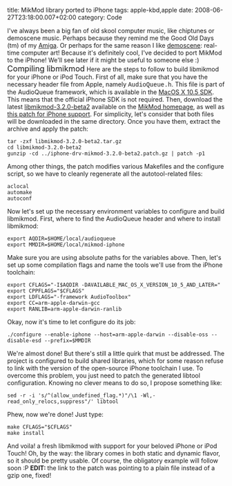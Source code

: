 title: MikMod library ported to iPhone
tags: apple-kbd,apple
date: 2008-06-27T23:18:00.007+02:00
category: Code

I've always been a big fan of old skool computer music, like chiptunes
or demoscene music. Perhaps because they remind me the Good Old Days
(tm) of my [Amiga](http://en.wikipedia.org/wiki/Amiga). Or perhaps for
the same reason I like [demoscene](http://pouet.net/): real-time
computer art! Because it's definitely cool, I've decided to port MikMod
to the iPhone! We'll see later if it might be useful to someone else :)
<span style="font-size:130%;">Compiling libmikmod</span> Here are the
steps to follow to build libmikmod for your iPhone or iPod Touch. First
of all, make sure that you have the necessary header file from Apple,
namely <span style="font-size:100%;"><span
style="font-family:courier new;">AudioQueue.h</span></span>. This file
is part of the AudioQueue framework, which is available in the [MacOS X
10.5 SDK](http://developer.apple.com/tools/download). This means that
the official iPhone SDK is not required. Then, download the latest
[libmikmod-3.2.0-beta2](http://mikmod.raphnet.net/files/libmikmod-3.2.0-beta2.tar.gz)
available on the [MikMod homepage](http://mikmod.raphnet.net/), as well
as [this patch for iPhone
support](http://damien.ciabrini.free.fr/pub/mikmod-iphone/iphone-drv-mikmod-3.2.0-beta2.patch.gz).
For simplicity, let's consider that both files will be downloaded in the
same directory. Once you have them, extract the archive and apply the
patch:

    tar -zxf libmikmod-3.2.0-beta2.tar.gz
    cd libmikmod-3.2.0-beta2
    gunzip -cd ../iphone-drv-mikmod-3.2.0-beta2.patch.gz | patch -p1

Among other things, the patch modifies various Makefiles and the
configure script, so we have to cleanly regenerate all the
autotool-related files:

    aclocal
    automake
    autoconf

Now let's set up the necessary environment variables to configure and
build libmikmod. First, where to find the AudioQueue header and where to
install libmikmod:

    export AQDIR=$HOME/local/audioqueue
    export MMDIR=$HOME/local/mikmod-iphone

Make sure you are using absolute paths for the variables above. Then,
let's set up some compilation flags and name the tools we'll use from
the iPhone toolchain:

    export CFLAGS="-I$AQDIR -DAVAILABLE_MAC_OS_X_VERSION_10_5_AND_LATER="
    export CPPFLAGS="$CFLAGS"
    export LDFLAGS="-framework AudioToolbox"
    export CC=arm-apple-darwin-gcc
    export RANLIB=arm-apple-darwin-ranlib

Okay, now it's time to let configure do its job:

    ./configure --enable-iphone --host=arm-apple-darwin --disable-oss --disable-esd --prefix=$MMDIR

We're almost done! But there's still a little quirk that must be
addressed. The project is configured to build shared libraries, which
for some reason refuse to link with the version of the open-source
iPhone toolchain I use. To overcome this problem, you just need to patch
the generated libtool configuration. Knowing no clever means to do so, I
propose something like:

    sed -r -i 's/^(allow_undefined_flag.*)"/\1 -Wl,-read_only_relocs,suppress"/' libtool

Phew, now we're done! Just type:

    make CFLAGS="$CFLAGS"
    make install

And voila! a fresh libmikmod with support for your beloved iPhone or
iPod Touch! Oh, by the way: the library comes in both static and dynamic
flavor, so it should be pretty usable. Of course, the obligatory example
will follow soon :P <span style="font-weight: bold;">EDIT: </span>the
link to the patch was pointing to a plain file instead of a gzip one,
fixed!
